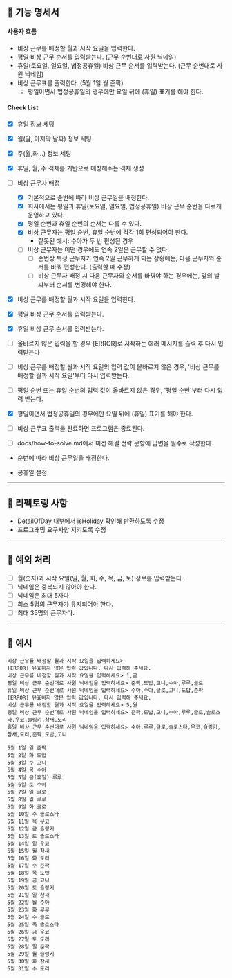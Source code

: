 ## 📌 기능 명세서

#### 사용자 흐름

- 비상 근무를 배정할 월과 시작 요일을 입력한다.
- 평일 비상 근무 순서를 입력받는다. (근무 순번대로 사원 닉네임)
- 휴일(토요일, 일요일, 법정공휴일) 비상 근무 순서를 입력받는다. (근무 순번대로 사원 닉네임)
- 비상 근무표를 출력한다. (5월 1일 월 준팍)
    - 평일이면서 법정공휴일의 경우에만 요일 뒤에 (휴일) 표기를 해야 한다.

#### Check List

- [x] 휴일 정보 세팅
- [x] 월(달, 마지막 날짜) 정보 세팅
- [x] 주(월,화...) 정보 세팅
- [x] 휴일, 월, 주 객체를 기반으로 매칭해주는 객체 생성
- [ ] 비상 근무자 배정
    - [x] 기본적으로 순번에 따라 비상 근무일을 배정한다.
    - [x] 회사에서는 평일과 휴일(토요일, 일요일, 법정공휴일) 비상 근무 순번을 다르게 운영하고 있다.
    - [x] 평일 순번과 휴일 순번의 순서는 다를 수 있다.
    - [x] 비상 근무자는 평일 순번, 휴일 순번에 각각 1회 편성되어야 한다.
        -  잘못된 예시: 수아가 두 번 편성된 경우
    - [ ] 비상 근무자는 어떤 경우에도 연속 2일은 근무할 수 없다.
        - [ ] 순번상 특정 근무자가 연속 2일 근무하게 되는 상황에는, 다음 근무자와 순서를 바꿔 편성한다. (출력할 때 수정)
        - [ ] 비상 근무자 배정 시 다음 근무자와 순서를 바꿔야 하는 경우에는, 앞의 날짜부터 순서를 변경해야 한다.
- [x] 비상 근무를 배정할 월과 시작 요일을 입력한다.
- [x] 평일 비상 근무 순서를 입력받는다.
- [x] 휴일 비상 근무 순서를 입력받는다.
- [ ] 올바르지 않은 입력을 할 경우 [ERROR]로 시작하는 에러 메시지를 출력 후 다시 입력받는다
- [ ] 비상 근무를 배정할 월과 시작 요일의 입력 값이 올바르지 않은 경우, '비상 근무를 배정할 월과 시작 요일'부터 다시 입력받는다.
- [ ] 평일 순번 또는 휴일 순번의 입력 값이 올바르지 않은 경우, '평일 순번'부터 다시 입력 받는다.
- [x] 평일이면서 법정공휴일의 경우에만 요일 뒤에 (휴일) 표기를 해야 한다.
- [ ] 비상 근무표 출력을 완료하면 프로그램은 종료된다.
- [ ] docs/how-to-solve.md에서 미션 해결 전략 문항에 답변을 필수로 작성한다.


- 순번에 따라 비상 근무일을 배정한다.

- 공휴일 설정

---

## 🚀 리펙토링 사항
- DetailOfDay 내부에서 isHoliday 확인해 반환하도록 수정 
- 프로그래밍 요구사항 지키도록 수정

---

## 🔮 예외 처리

- [ ] 월(숫자)과 시작 요일(일, 월, 화, 수, 목, 금, 토) 정보를 입력받는다.
- [ ] 닉네임은 중복되지 않아야 한다.
- [ ] 닉네임은 최대 5자다
- [ ] 최소 5명의 근무자가 유지되어야 한다.
- [ ] 최대 35명의 근무자다.

---

## 🔎 예시

```
비상 근무를 배정할 월과 시작 요일을 입력하세요>
[ERROR] 유효하지 않은 입력 값입니다. 다시 입력해 주세요.
비상 근무를 배정할 월과 시작 요일을 입력하세요> 1,금
평일 비상 근무 순번대로 사원 닉네임을 입력하세요> 준팍,도밥,고니,수아,루루,글로
휴일 비상 근무 순번대로 사원 닉네임을 입력하세요> 수아,수아,글로,고니,도밥,준팍
[ERROR] 유효하지 않은 입력 값입니다. 다시 입력해 주세요.
비상 근무를 배정할 월과 시작 요일을 입력하세요> 5,월
평일 비상 근무 순번대로 사원 닉네임을 입력하세요> 준팍,도밥,고니,수아,루루,글로,솔로스타,우코,슬링키,참새,도리
휴일 비상 근무 순번대로 사원 닉네임을 입력하세요> 수아,루루,글로,솔로스타,우코,슬링키,참새,도리,준팍,도밥,고니

5월 1일 월 준팍
5월 2일 화 도밥
5월 3일 수 고니
5월 4일 목 수아
5월 5일 금(휴일) 루루
5월 6일 토 수아
5월 7일 일 글로
5월 8일 월 루루
5월 9일 화 글로
5월 10일 수 솔로스타
5월 11일 목 우코
5월 12일 금 슬링키
5월 13일 토 솔로스타
5월 14일 일 우코
5월 15일 월 참새
5월 16일 화 도리
5월 17일 수 준팍
5월 18일 목 도밥
5월 19일 금 고니
5월 20일 토 슬링키
5월 21일 일 참새
5월 22일 월 수아
5월 23일 화 루루
5월 24일 수 글로
5월 25일 목 솔로스타
5월 26일 금 우코
5월 27일 토 도리
5월 28일 일 준팍
5월 29일 월 슬링키
5월 30일 화 참새
5월 31일 수 도리

```
